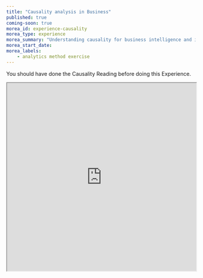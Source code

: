 ```yaml
---
title: "Causality analysis in Business"
published: true
coming-soon: true
morea_id: experience-causality
morea_type: experience
morea_summary: "Understanding causality for business intelligence and informing decisions"
morea_start_date: 
morea_labels:
    - analytics method exercise
---
```

You should have done the Causality Reading before doing this Experience.

<iframe style="width: 100%; height: 500px;" src="https://docs.google.com/document/d/1oVsOIHmMP7ONVJb35Ia2Xy8U2RmF6MQ-kEyhknOrfwk/edit?usp=drive_link">